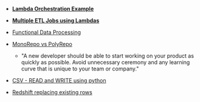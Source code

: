 - **[Lambda Orchestration Example](https://docs.aws.amazon.com/step-functions/latest/dg/sample-lambda-orchestration.html)**

- **[Multiple ETL Jobs using Lambdas](https://aws.amazon.com/blogs/big-data/orchestrate-multiple-etl-jobs-using-aws-step-functions-and-aws-lambda/)**

- [Functional Data Processing](https://maximebeauchemin.medium.com/functional-data-engineering-a-modern-paradigm-for-batch-data-processing-2327ec32c42a)

- [MonoRepo vs PolyRepo](https://www.fourtheorem.com/blog/monorepo#:~:text=Polyrepo%20is%20when%20multiple%20source,kept%20in%20a%20single%20repository.)
    - "A new developer should be able to start working on your product as quickly as possible. Avoid unnecessary ceremony and any learning curve that is unique to your team or company."

- [CSV - READ and WRITE using python](https://thepythonguru.com/python-how-to-read-and-write-csv-files/)

- [Redshift replacing existing rows](https://docs.aws.amazon.com/redshift/latest/dg/merge-replacing-existing-rows.html)
